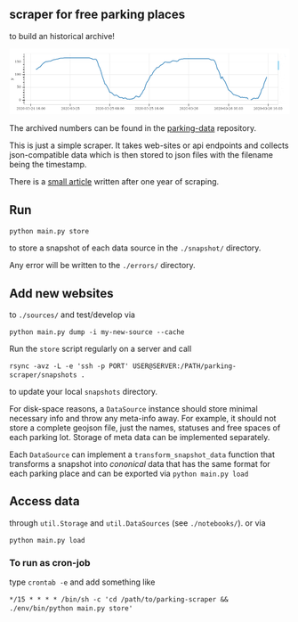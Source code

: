 ## scraper for free parking places

to build an historical archive!

![sample curve](./sample-curve.png)

The archived numbers can be found in the [parking-data](https://github.com/defgsus/parking-data) repository.

This is just a simple scraper. It takes web-sites or api endpoints and collects json-compatible data
which is then stored to json files with the filename being the timestamp. 

There is a [small article](https://defgsus.github.io/blog/2021/04/08/one-year-parking.html)
written after one year of scraping.


## Run

```shell script
python main.py store
```

to store a snapshot of each data source in the `./snapshot/` directory.

Any error will be written to the `./errors/` directory.


## Add new websites 
to `./sources/` and test/develop via

```shell script
python main.py dump -i my-new-source --cache
```

Run the `store` script regularly on a server and call

```shell script
rsync -avz -L -e 'ssh -p PORT' USER@SERVER:/PATH/parking-scraper/snapshots .
```
to update your local `snapshots` directory.

For disk-space reasons, a `DataSource` instance should store minimal necessary info and throw any meta-info away. 
For example, it should not store a complete geojson file, just the names, statuses and free spaces 
of each parking lot. Storage of meta data can be implemented separately.

Each `DataSource` can implement a `transform_snapshot_data` function that transforms a snapshot into *cononical* 
data that has the same format for each parking place and can be exported via `python main.py load` 

## Access data

through `util.Storage` and `util.DataSources` (see `./notebooks/`). or via

```shell script
python main.py load
```

### To run as cron-job

type `crontab -e` and add something like

```crontab
*/15 * * * * /bin/sh -c 'cd /path/to/parking-scraper && ./env/bin/python main.py store'
```
